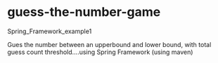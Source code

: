 # guess-the-number-game
Spring_Framework_example1

Gues the number between an upperbound and lower bound, with total guess count threshold....using Spring Framework (using maven)
